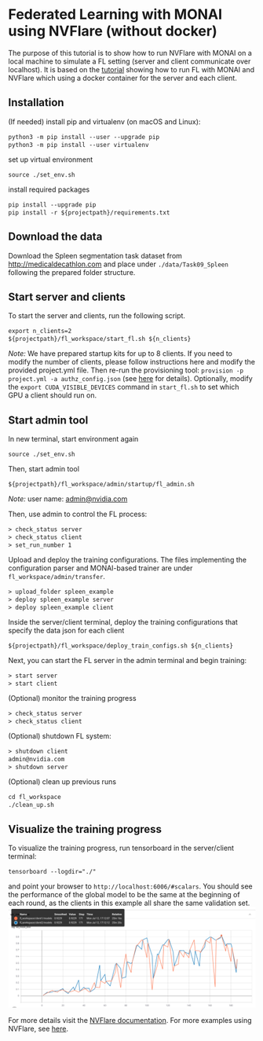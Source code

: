 # Federated Learning with MONAI using NVFlare (without docker)
The purpose of this tutorial is to show how to run NVFlare with MONAI on a local machine to simulate a FL setting (server and client communicate over localhost).
It is based on the [tutorial]() showing how to run FL with MONAI and NVFlare which using a docker container for the server and each client.

## Installation
(If needed) install pip and virtualenv (on macOS and Linux):
```
python3 -m pip install --user --upgrade pip
python3 -m pip install --user virtualenv
```
set up virtual environment
```
source ./set_env.sh
```
install required packages
```
pip install --upgrade pip
pip install -r ${projectpath}/requirements.txt
```

## Download the data
Download the Spleen segmentation task dataset from http://medicaldecathlon.com and place under `./data/Task09_Spleen` following the prepared folder structure.

## Start server and clients
To start the server and clients, run the following script.
```
export n_clients=2
${projectpath}/fl_workspace/start_fl.sh ${n_clients}
```
*Note:* We have prepared startup kits for up to 8 clients. If you need to modify the number of clients, please follow instructions here and modify the provided project.yml file. Then re-run the provisioning tool: `provision -p project.yml -a authz_config.json` (see [here](https://docs.nvidia.com/clara/clara-train-sdk/federated-learning/fl_provisioning_tool.html) for details).
Optionally, modify the `export CUDA_VISIBLE_DEVICES` command in `start_fl.sh` to set which GPU a client should run on.

## Start admin tool
In new terminal, start environment again
```
source ./set_env.sh
```
Then, start admin tool
```
${projectpath}/fl_workspace/admin/startup/fl_admin.sh
```
*Note:* user name: admin@nvidia.com

Then, use admin to control the FL process:
```
> check_status server
> check_status client
> set_run_number 1 
```
Upload and deploy the training configurations. The files implementing the configuration parser and MONAI-based trainer are under `fl_workspace/admin/transfer`.
```
> upload_folder spleen_example
> deploy spleen_example server
> deploy spleen_example client
```
Inside the server/client terminal, deploy the training configurations that specify the data json for each client
```
${projectpath}/fl_workspace/deploy_train_configs.sh ${n_clients}
```
Next, you can start the FL server in the admin terminal and begin training:
```
> start server
> start client
```
(Optional) monitor the training progress
```
> check_status server
> check_status client
```
(Optional) shutdown FL system:
```
> shutdown client
admin@nvidia.com
> shutdown server
```
(Optional) clean up previous runs
```
cd fl_workspace
./clean_up.sh
```

## Visualize the training progress
To visualize the training progress, run tensorboard in the server/client terminal:
```
tensorboard --logdir="./"
```
and point your browser to `http://localhost:6006/#scalars`. You should see the performance of the global model to be the same at the beginning of each round, as the clients in this example all share the same validation set.
![Validation curve for two clients](tensorboard.png)

For more details visit the [NVFlare documentation](https://pypi.org/project/nvflare).
For more examples using NVFlare, see [here](https://github.com/NVIDIA/clara-train-examples/tree/master/PyTorch/NoteBooks).
